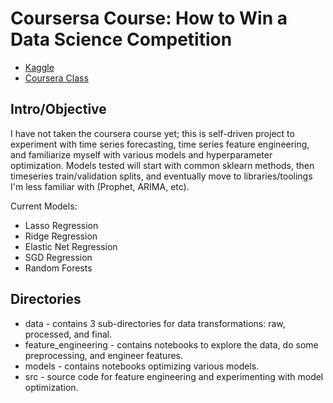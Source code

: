 # Coursersa Course: How to Win a Data Science Competition
 - [Kaggle](https://www.kaggle.com/c/competitive-data-science-predict-future-sales/overview)
 - [Coursera Class](https://www.coursera.org/learn/competitive-data-science)
 
## Intro/Objective
I have not taken the coursera course yet; this is self-driven project to experiment with time series forecasting, time series feature engineering, and familiarize myself with various models and hyperparameter optimization. Models tested will start with common sklearn methods, then timeseries train/validation splits, and eventually move to libraries/toolings I'm less familiar with (Prophet, ARIMA, etc).

Current Models:
- Lasso Regression
- Ridge Regression
- Elastic Net Regression
- SGD Regression
- Random Forests

## Directories
- data - contains 3 sub-directories for data transformations: raw, processed, and final.
- feature_engineering - contains notebooks to explore the data, do some preprocessing, and engineer features. 
- models - contains notebooks optimizing various models.
- src - source code for feature engineering and experimenting with model optimization.
